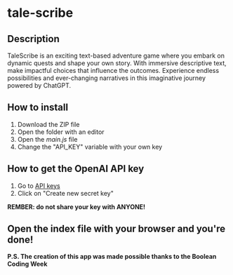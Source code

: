 # tale-scribe

<h2>Description</h2>
TaleScribe is an exciting text-based adventure game where you embark on dynamic quests and shape your own story. With immersive descriptive text, make impactful choices that influence the outcomes. Experience endless possibilities and ever-changing narratives in this imaginative journey powered by ChatGPT.

<h2>How to install</h2>
<div>
    <ol>
        <li>Download the ZIP file</li>
        <li>Open the folder with an editor</li>
        <li>Open the <em>main.js</em> file</li>
        <li>Change the "API_KEY" variable with your own key</li>
    </ol>
</div>

<h2>How to get the OpenAI API key</h2>
<div>
    <ol>
        <li>
            Go to <a href="https://platform.openai.com/account/api-keys" target="_blank">API keys</a>
        </li>
        <li>Click on "Create new secret key"</li>
    </ol>
    <strong>REMBER: do not share your key with ANYONE!</strong>
</div>

<h2>Open the index file with your browser and you're done!</h2>
<strong>P.S. The creation of this app was made possible thanks to the Boolean Coding Week</strong>